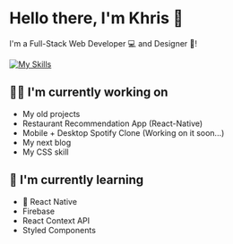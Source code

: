 # Hello there, I'm Khris 👋
I'm a Full-Stack Web Developer 💻 and Designer 🎨!

[![My Skills](https://skills.thijs.gg/icons?i=js,html,css,react,nodejs,mongodb)](https://skills.thijs.gg)
## 👩‍💻 I'm currently working on

- My old projects
- Restaurant Recommendation App (React-Native)
- Mobile + Desktop Spotify Clone (Working on it soon...)
- My next blog
- My CSS skill

## 🧠 I'm currently learning

- 📱 React Native
- Firebase
- React Context API
- Styled Components 
